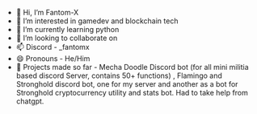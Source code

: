 - 👋 Hi, I’m Fantom-X
- 👀 I’m interested in gamedev and blockchain tech
- 🌱 I’m currently learning python
- 💞️ I’m looking to collaborate on 
- 📫 Discord - _fantomx
- 😄 Pronouns - He/Him
- 📝 Projects made so far - Mecha Doodle Discord bot (for all mini militia based discord Server, contains 50+ functions) , Flamingo and Stronghold discord bot, one for my server and another as a bot for Stronghold cryptocurrency utility and stats bot.   Had to take help from chatgpt.

